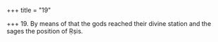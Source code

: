 +++
title = "19"

+++
19. By means of that the gods reached their divine station and the sages the position of Ṛṣis.
